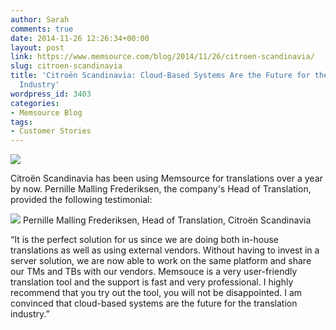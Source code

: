 ```yaml
---
author: Sarah
comments: true
date: 2014-11-26 12:26:34+00:00
layout: post
link: https://www.memsource.com/blog/2014/11/26/citroen-scandinavia/
slug: citroen-scandinavia
title: 'Citroën Scandinavia: Cloud-Based Systems Are the Future for the Translation
  Industry'
wordpress_id: 3403
categories:
- Memsource Blog
tags:
- Customer Stories
---
```


![](/wp-content/uploads/2014/11/citroen-logo-1-300x212.jpg)

Citroën Scandinavia has been using Memsource for translations over a year by now. Pernille Malling Frederiksen, the company's Head of Translation, provided the following testimonial:
<!-- more -->


![](/wp-content/uploads/2014/11/pernille.jpg) Pernille Malling Frederiksen, Head of Translation, Citroën Scandinavia

“It is the perfect solution for us since we are doing both in-house translations as well as using external vendors. Without having to invest in a server solution, we are now able to work on the same platform and share our TMs and TBs with our vendors. Memsouce is a very user-friendly translation tool and the support is fast and very professional. I highly recommend that you try out the tool, you will not be disappointed. I am convinced that cloud-based systems are the future for the translation industry.”
